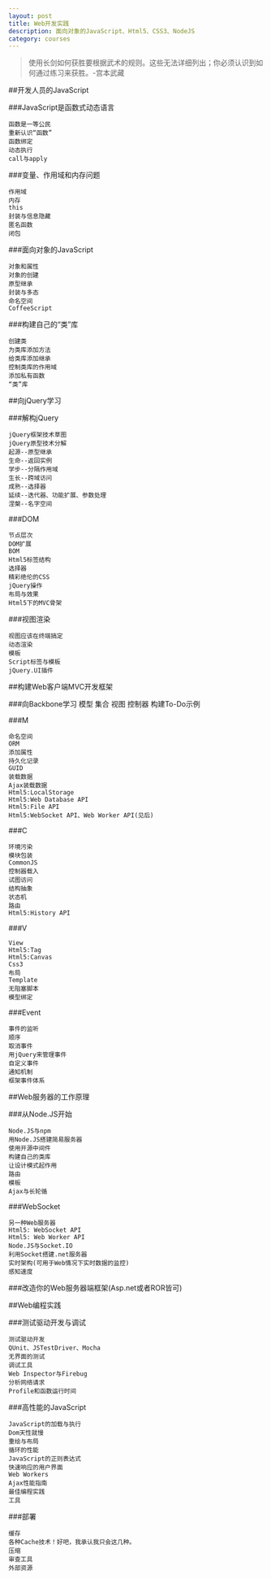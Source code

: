 ```yaml
---
layout: post
title: Web开发实践
description: 面向对象的JavaScript、Html5、CSS3、NodeJS
category: courses
---
```


> 使用长剑如何获胜要根据武术的规则。这些无法详细列出；你必须认识到如何通过练习来获胜。-宫本武藏

##开发人员的JavaScript

###JavaScript是函数式动态语言

	函数是一等公民
	重新认识“函数”
	函数绑定
	动态执行
	call与apply

###变量、作用域和内存问题
	
	作用域
	内存
	this
	封装与信息隐藏
	匿名函数
	闭包

###面向对象的JavaScript

	对象和属性
	对象的创建
	原型继承
	封装与多态
	命名空间
	CoffeeScript

###构建自己的“类”库

	创建类
	为类库添加方法
	给类库添加继承
	控制类库的作用域
	添加私有函数
	“类”库

##向jQuery学习

###解构jQuery

	jQuery框架技术草图
	jQuery原型技术分解
	起源--原型继承
	生命--返回实例
	学步--分隔作用域
	生长--跨域访问
	成熟--选择器
	延续--迭代器、功能扩展、参数处理
	涅槃--名字空间

###DOM

	节点层次
	DOM扩展
	BOM
	Html5标签结构
	选择器
	精彩绝伦的CSS
	jQuery操作
	布局与效果
	Html5下的MVC骨架

###视图渲染

	视图应该在终端搞定
	动态渲染
	模板
	Script标签与模板
	jQuery.UI插件

##构建Web客户端MVC开发框架

###向Backbone学习
	模型
	集合
	视图
	控制器
	构建To-Do示例

###M

	命名空间
	ORM
	添加属性
	持久化记录
	GUID
	装载数据
	Ajax装载数据
	Html5:LocalStorage
	Html5:Web Database API
	Html5:File API
	Html5:WebSocket API、Web Worker API(见后)

###C

	环境污染
	模块包装
	CommonJS
	控制器载入
	试图访问
	结构抽象
	状态机
	路由
	Html5:History API

###V

	View
	Html5:Tag
	Html5:Canvas
	Css3
	布局
	Template
	无阻塞脚本
	模型绑定

###Event

	事件的监听
	顺序
	取消事件
	用jQuery来管理事件
	自定义事件
	通知机制
	框架事件体系

##Web服务器的工作原理

###从Node.JS开始

	Node.JS与npm
	用Node.JS搭建简易服务器
	使用开源中间件
	构建自己的类库
	让设计模式起作用
	路由
	模板
	Ajax与长轮循

###WebSocket
	
	另一种Web服务器
	Html5: WebSocket API
	Html5: Web Worker API
	Node.JS与Socket.IO
	利用Socket搭建.net服务器
	实时架构(可用于Web情况下实时数据的监控)
	感知速度

###改造你的Web服务器端框架(Asp.net或者ROR皆可)

##Web编程实践

###测试驱动开发与调试

	测试驱动开发
	QUnit、JSTestDriver、Mocha
	无界面的测试
	调试工具
	Web Inspector与Firebug
	分析网络请求
	Profile和函数运行时间

###高性能的JavaScript

	JavaScript的加载与执行
	Dom天性就慢
	重绘与布局
	循环的性能
	JavaScript的正则表达式
	快速响应的用户界面
	Web Workers
	Ajax性能指南
	最佳编程实践
	工具

###部署

	缓存
	各种Cache技术！好吧，我承认我只会这几种。
	压缩
	审查工具
	外部资源